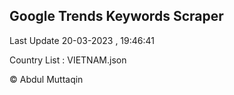 

## Google Trends Keywords Scraper 
 
Last Update 20-03-2023 , 19:46:41

Country List :
VIETNAM.json



© Abdul Muttaqin 
